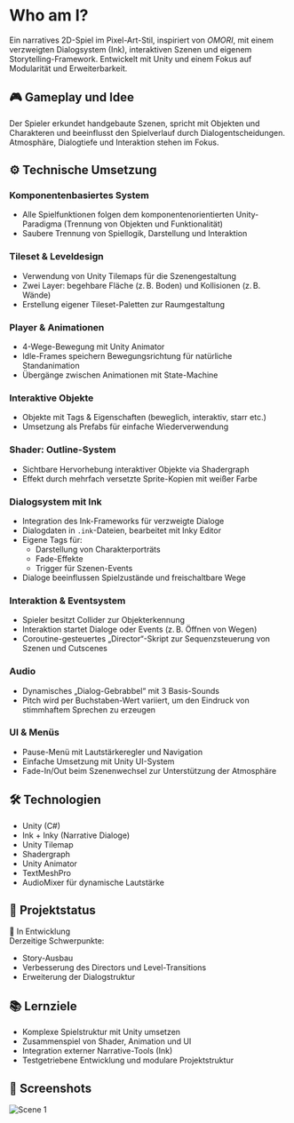 # Who am I?

Ein narratives 2D-Spiel im Pixel-Art-Stil, inspiriert von *OMORI*, mit einem verzweigten Dialogsystem (Ink), interaktiven Szenen und eigenem Storytelling-Framework. Entwickelt mit Unity und einem Fokus auf Modularität und Erweiterbarkeit.

## 🎮 Gameplay und Idee

Der Spieler erkundet handgebaute Szenen, spricht mit Objekten und Charakteren und beeinflusst den Spielverlauf durch Dialogentscheidungen. Atmosphäre, Dialogtiefe und Interaktion stehen im Fokus.

## ⚙️ Technische Umsetzung

### Komponentenbasiertes System

- Alle Spielfunktionen folgen dem komponentenorientierten Unity-Paradigma (Trennung von Objekten und Funktionalität)
- Saubere Trennung von Spiellogik, Darstellung und Interaktion

### Tileset & Leveldesign

- Verwendung von Unity Tilemaps für die Szenengestaltung
- Zwei Layer: begehbare Fläche (z. B. Boden) und Kollisionen (z. B. Wände)
- Erstellung eigener Tileset-Paletten zur Raumgestaltung

### Player & Animationen

- 4-Wege-Bewegung mit Unity Animator
- Idle-Frames speichern Bewegungsrichtung für natürliche Standanimation
- Übergänge zwischen Animationen mit State-Machine

### Interaktive Objekte

- Objekte mit Tags & Eigenschaften (beweglich, interaktiv, starr etc.)
- Umsetzung als Prefabs für einfache Wiederverwendung

### Shader: Outline-System

- Sichtbare Hervorhebung interaktiver Objekte via Shadergraph
- Effekt durch mehrfach versetzte Sprite-Kopien mit weißer Farbe

### Dialogsystem mit Ink

- Integration des Ink-Frameworks für verzweigte Dialoge
- Dialogdaten in `.ink`-Dateien, bearbeitet mit Inky Editor
- Eigene Tags für:
  - Darstellung von Charakterporträts
  - Fade-Effekte
  - Trigger für Szenen-Events
- Dialoge beeinflussen Spielzustände und freischaltbare Wege

### Interaktion & Eventsystem

- Spieler besitzt Collider zur Objekterkennung
- Interaktion startet Dialoge oder Events (z. B. Öffnen von Wegen)
- Coroutine-gesteuertes „Director“-Skript zur Sequenzsteuerung von Szenen und Cutscenes

### Audio

- Dynamisches „Dialog-Gebrabbel“ mit 3 Basis-Sounds
- Pitch wird per Buchstaben-Wert variiert, um den Eindruck von stimmhaftem Sprechen zu erzeugen

### UI & Menüs

- Pause-Menü mit Lautstärkeregler und Navigation
- Einfache Umsetzung mit Unity UI-System
- Fade-In/Out beim Szenenwechsel zur Unterstützung der Atmosphäre

## 🛠 Technologien

- Unity (C#)
- Ink + Inky (Narrative Dialoge)
- Unity Tilemap
- Shadergraph
- Unity Animator
- TextMeshPro
- AudioMixer für dynamische Lautstärke

## 🔧 Projektstatus

🧪 In Entwicklung  
Derzeitige Schwerpunkte:
- Story-Ausbau
- Verbesserung des Directors und Level-Transitions
- Erweiterung der Dialogstruktur

## 📚 Lernziele

- Komplexe Spielstruktur mit Unity umsetzen
- Zusammenspiel von Shader, Animation und UI
- Integration externer Narrative-Tools (Ink)
- Testgetriebene Entwicklung und modulare Projektstruktur

## 📸 Screenshots
![Scene 1](pics/scene1.png)
